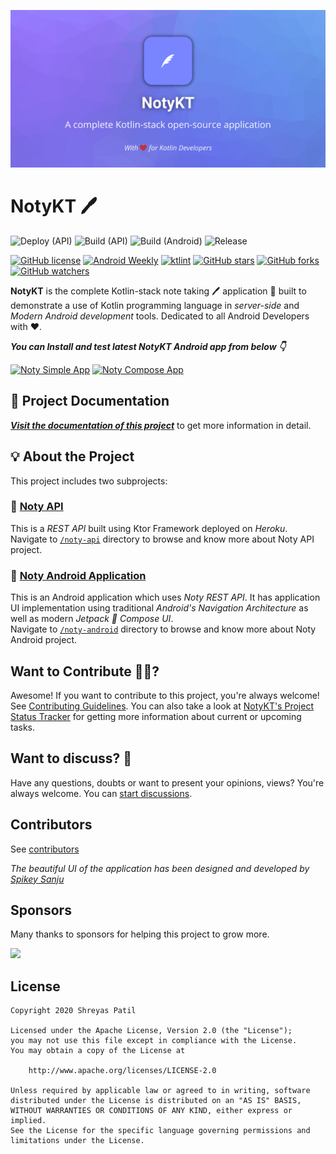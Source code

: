 ![](art/GitHubPreview.png)

# NotyKT 🖊️ 

![Deploy (API)](https://github.com/PatilShreyas/NotyKT/workflows/Deploy%20(API)/badge.svg) 
![Build (API)](https://github.com/PatilShreyas/NotyKT/workflows/Build%20(API)/badge.svg)
![Build (Android)](https://github.com/PatilShreyas/NotyKT/workflows/Build%20(Android)/badge.svg)
![Release](https://github.com/PatilShreyas/NotyKT/workflows/Release/badge.svg)

[![GitHub license](https://img.shields.io/badge/License-Apache%202.0-blue.svg)](LICENSE)
[![Android Weekly](https://img.shields.io/badge/Android%20Weekly-%23473-2CA3E6.svg?style=flat)](http://androidweekly.net/issues/issue-473)
[![ktlint](https://img.shields.io/badge/code%20style-%E2%9D%A4-FF4081.svg)](https://ktlint.github.io/)
[![GitHub stars](https://img.shields.io/github/stars/PatilShreyas/NotyKT?style=social)](https://github.com/PatilShreyas/NotyKT/stargazers)
[![GitHub forks](https://img.shields.io/github/forks/PatilShreyas/NotyKT?style=social)](https://github.com/PatilShreyas/NotyKT/network/members)
[![GitHub watchers](https://img.shields.io/github/watchers/PatilShreyas/NotyKT?style=social)](https://github.com/PatilShreyas/NotyKT/watchers)


**NotyKT** is the complete Kotlin-stack note taking 🖊️ application 📱 built to demonstrate a use of Kotlin programming language in *server-side* and *Modern Android development* tools. Dedicated to all Android Developers with ❤️. 

***You can Install and test latest NotyKT Android app from below 👇***

[![Noty Simple App](https://img.shields.io/github/v/release/patilshreyas/notykt?color=7885FF&label=Simple%20App&logo=android&style=for-the-badge)](https://github.com/patilshreyas/notykt/releases/latest/download/noty-android-simple.apk)
[![Noty Compose App](https://img.shields.io/github/v/release/patilshreyas/notykt?color=7885FF&label=Compose%20App&logo=android&style=for-the-badge)](https://github.com/patilshreyas/notykt/releases/latest/download/noty-android-compose.apk)

## 📄 Project Documentation

[_**Visit the documentation of this project**_](https://patilshreyas.github.io/NotyKT/) to get more information in detail.

## 💡 About the Project

This project includes two subprojects:

### 🔹 [Noty API](/noty-api)

This is a *REST API* built using Ktor Framework deployed on *Heroku*.  
Navigate to [`/noty-api`](/noty-api) directory to browse and know more about Noty API project.

### 🔹 [Noty Android Application](/noty-android)

This is an Android application which uses *Noty REST API*. It has application UI implementation using traditional *Android's Navigation Architecture* as well as modern *Jetpack 🚀 Compose UI*.  
Navigate to [`/noty-android`](/noty-android) directory to browse and know more about Noty Android project.

## Want to Contribute 🙋‍♂️?

Awesome! If you want to contribute to this project, you're always welcome! See [Contributing Guidelines](CONTRIBUTING.md). You can also take a look at [NotyKT's Project Status Tracker](https://github.com/PatilShreyas/NotyKT/projects/1) for getting more information about current or upcoming tasks.

## Want to discuss? 💬

Have any questions, doubts or want to present your opinions, views? You're always welcome. You can [start discussions](https://github.com/PatilShreyas/NotyKT/discussions).

## Contributors

See [contributors](https://github.com/PatilShreyas/NotyKT/graphs/contributors)

_The beautiful UI of the application has been designed and developed by [Spikey Sanju](https://github.com/Spikeysanju)_

## Sponsors

Many thanks to sponsors for helping this project to grow more.

<a href="https://antmedia.io/?utm_source=github&utm_medium=banner&utm_campaign=opensource&utm_id=1"><img src="https://user-images.githubusercontent.com/54481799/95862105-16cb0e00-0d6b-11eb-9087-88888889825d.png" height="80"/></a>

## License

```
Copyright 2020 Shreyas Patil

Licensed under the Apache License, Version 2.0 (the "License");
you may not use this file except in compliance with the License.
You may obtain a copy of the License at

    http://www.apache.org/licenses/LICENSE-2.0

Unless required by applicable law or agreed to in writing, software
distributed under the License is distributed on an "AS IS" BASIS,
WITHOUT WARRANTIES OR CONDITIONS OF ANY KIND, either express or implied.
See the License for the specific language governing permissions and
limitations under the License.
```
